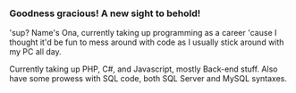 ### Goodness gracious! A new sight to behold!

'sup? Name's Ona, currently taking up programming as a career 'cause I thought it'd be fun to mess around with code as I usually stick around with my PC all day.

Currently taking up PHP, C#, and Javascript, mostly Back-end stuff.
Also have some prowess with SQL code, both SQL Server and MySQL syntaxes.

<!--
**firstsatellite/firstsatellite** is a ✨ _special_ ✨ repository because its `README.md` (this file) appears on your GitHub profile.

Here are some ideas to get you started:

- 🔭 I’m currently working on ...
- 🌱 I’m currently learning ...
- 👯 I’m looking to collaborate on ...
- 🤔 I’m looking for help with ...
- 💬 Ask me about ...
- 📫 How to reach me: ...
- 😄 Pronouns: ...
- ⚡ Fun fact: ...
-->
